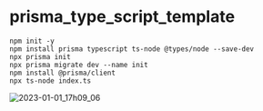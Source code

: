 # prisma_type_script_template

```
npm init -y
npm install prisma typescript ts-node @types/node --save-dev
npx prisma init
npx prisma migrate dev --name init
npm install @prisma/client
npx ts-node index.ts
```

![2023-01-01_17h09_06](https://user-images.githubusercontent.com/15902862/210164604-f4baf4c7-37b2-4e08-892b-eb4da78c7ba3.png)



